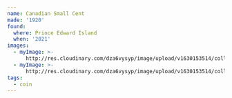 ```yaml
---
name: Canadian Small Cent
made: '1920'
found:
  where: Prince Edward Island
  when: '2021'
images:
  - myImage: >-
      http://res.cloudinary.com/dza6vysyp/image/upload/v1630153514/collection/coins/1920-small-cent/B574D4C8-E9D5-44F0-B3CE-B8A2C922C355_1_105_c_adobespark_qmwfl2.png
  - myImage: >-
      http://res.cloudinary.com/dza6vysyp/image/upload/v1630153514/collection/coins/1920-small-cent/4EA5ED78-066D-4F1D-B5A1-66F767332094_1_105_c_adobespark_fai4pb.png
tags:
  - coin
---
```


